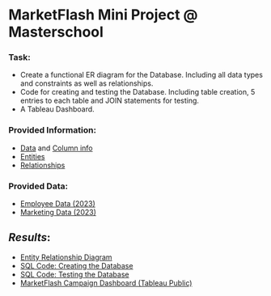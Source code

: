 # MarketFlash Mini Project @ Masterschool

### **Task**:
- Create a functional ER diagram for the Database. Including all data types and constraints as well as relationships.  
- Code for creating and testing the Database. Including table creation, 5 entries to each table and JOIN statements for testing.  
- A Tableau Dashboard.  

### Provided Information:  
- [Data](https://github.com/armandaslid/marketflash_mini_project/blob/main/MarketFlash_Files/MarketFlash_Data_01.png) and [Column info](https://github.com/armandaslid/marketflash_mini_project/blob/main/MarketFlash_Files/MarketFlash_Data_02.png)
- [Entities](https://github.com/armandaslid/marketflash_mini_project/blob/main/MarketFlash_Files/MarketFlash_Entities.png)
- [Relationships](https://github.com/armandaslid/marketflash_mini_project/blob/main/MarketFlash_Files/MarketFlash_Relationships.png)

### Provided Data:
- [Employee Data (2023)](https://github.com/armandaslid/marketflash_mini_project/blob/main/MarketFlash_Files/MarketFlash_employee_data_2023.csv)
- [Marketing Data (2023)](https://github.com/armandaslid/marketflash_mini_project/blob/main/MarketFlash_Files/MarketFlash_marketing_data_2023.csv)

## *Results*:
- [Entity Relationship Diagram](https://github.com/armandaslid/marketflash_mini_project/blob/main/MarketFlash_ERD_ALidzius.pdf)
- [SQL Code: Creating the Database](https://github.com/armandaslid/marketflash_mini_project/blob/main/MarketFlash_sql_db_creation_ALidzius.sql)
- [SQL Code: Testing the Database](https://github.com/armandaslid/marketflash_mini_project/blob/main/MarketFlash_sql_db_testing_ALidzius.sql)
- [MarketFlash Campaign Dashboard (Tableau Public)](https://public.tableau.com/app/profile/armandas.lidzius/viz/MarketFlashCampaignDashboard/MARKETFLASH)
